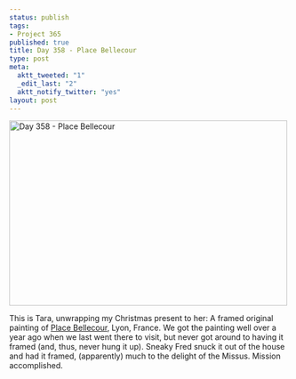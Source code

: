 ```yaml
--- 
status: publish
tags: 
- Project 365
published: true
title: Day 358 - Place Bellecour
type: post
meta: 
  aktt_tweeted: "1"
  _edit_last: "2"
  aktt_notify_twitter: "yes"
layout: post
---
```

<a href="http://www.flickr.com/photos/freeed/6567603997/" title="Day 358 - Place Bellecour by Fred​, on Flickr"><img src="http://farm8.staticflickr.com/7168/6567603997_28d335aec8.jpg" width="500" height="333" alt="Day 358 - Place Bellecour"/></a>

This is Tara, unwrapping my Christmas present to her: A framed original painting of <a href="http://en.wikipedia.org/wiki/Place_Bellecour">Place Bellecour</a>, Lyon, France. We got the painting well over a year ago when we last went there to visit, but never got around to having it framed (and, thus, never hung it up). Sneaky Fred snuck it out of the house and had it framed, (apparently) much to the delight of the Missus. Mission accomplished.
